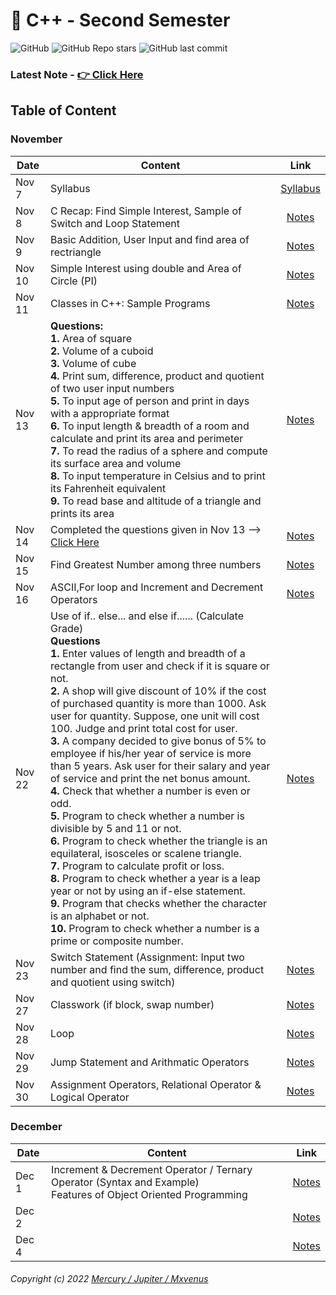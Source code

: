 # 📜 C++ - Second Semester 

![GitHub](https://img.shields.io/github/license/zmercury/cpp?style=for-the-badge)
![GitHub Repo stars](https://img.shields.io/github/stars/zmercury/cpp?style=for-the-badge)
![GitHub last commit](https://img.shields.io/github/last-commit/zmercury/cpp?style=for-the-badge)

### Latest Note - [👉 Click Here](#december)

## Table of Content

### November 

|Date|Content|Link|
|--------|---------|:---------:|
|Nov 7|Syllabus|[Syllabus](/Notes/November/November/000_Nov7/)|
|Nov 8|C Recap: Find Simple Interest, Sample of Switch and Loop Statement|[Notes](/Notes/November/November/001_Nov8/)|
|Nov 9|Basic Addition, User Input and find area of rectriangle|[Notes](/Notes/November/002_Nov9/)|
|Nov 10|Simple Interest using double and Area of Circle (PI)|[Notes](/Notes/November/003_Nov10/)|
|Nov 11|Classes in C++: Sample Programs|[Notes](/Notes/November/004_Nov11/)|
|Nov 13|**Questions:**<br/>**1.** Area of square <br/> **2.** Volume of a cuboid <br/> **3.** Volume of cube <br/> **4.** Print sum, difference, product and quotient of two user input numbers <br/> **5.** To input age of person and print in days with a appropriate format <br/> **6.** To input length & breadth of a room and calculate and print its area and perimeter <br/> **7.** To read the radius of a sphere and compute its surface area and volume <br/> **8.** To input temperature in Celsius and to print its Fahrenheit equivalent <br/> **9.** To read base and altitude of a triangle and prints its area|[Notes](/Notes/November/005_Nov13/)|
|Nov 14|Completed the questions given in Nov 13 --> [Click Here](/Notes/November/005_Nov13/)|[Notes](/Notes/November/006_Nov14/)|
|Nov 15|Find Greatest Number among three numbers |[Notes](/Notes/November/007_Nov15)|
|Nov 16|ASCII,For loop and Increment and Decrement Operators |[Notes](/Notes/November/008_Nov16/)|
|Nov 22|Use of if.. else... and else if...... (Calculate Grade) <br/> **Questions** <br/> **1.** Enter values of length and breadth of a rectangle from user and check if it is square or not. <br/> **2.** A shop will give discount of 10% if the cost of purchased quantity is more than 1000. Ask user for quantity. Suppose, one unit will cost 100. Judge and print total cost for user. <br/> **3.** A company decided to give bonus of 5% to employee if his/her year of service is more than 5 years. Ask user for their salary and year of service and print the net bonus amount. <br/> **4.** Check that whether a number is even or odd. <br/> **5.** Program to check whether a number is divisible by 5 and 11 or not. <br/> **6.** Program to check whether the triangle is an equilateral, isosceles or scalene triangle. <br/> **7.** Program to calculate profit or loss. <br/> **8.** Program to check whether a year is a leap year or not by using an if-else statement. <br/> **9.** Program that checks whether the character is an alphabet or not. <br/> **10.** Program to check whether a number is a prime or composite number.|[Notes](/Notes/November/009_Nov22/) |
|Nov 23|Switch Statement (Assignment: Input two number and find the sum, difference, product and quotient using switch)| [Notes](/Notes/November/010_Nov23/)|
|Nov 27| Classwork (if block, swap number)| [Notes](/Notes/November/011_Nov27/)|
|Nov 28| Loop | [Notes](/Notes/November/012_Nov28/)|
|Nov 29| Jump Statement and Arithmatic Operators| [Notes](/Notes/November/013_Nov29/)|
|Nov 30| Assignment Operators, Relational Operator & Logical Operator | [Notes](/Notes/November/014_Nov30/)|


### December

|Date|Content|Link|
|---|---|---|
|Dec 1| Increment & Decrement Operator / Ternary Operator (Syntax and Example) <br/> Features of Object Oriented Programming |[Notes](/Notes/December/001_Dec1/)|
|Dec 2|  |[Notes](/Notes/December/002_Dec2/)|
|Dec 4|  |[Notes](/Notes/December/003_Dec4/)|


###### Copyright (c) 2022 [Mercury / Jupiter / Mxvenus](https://nikhilbastola.com.np) 

